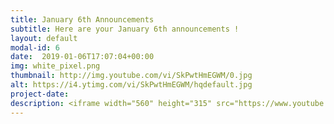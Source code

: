 ```yaml
---
title: January 6th Announcements
subtitle: Here are your January 6th announcements !
layout: default
modal-id: 6 
date:  2019-01-06T17:07:04+00:00
img: white_pixel.png
thumbnail: http://img.youtube.com/vi/SkPwtHmEGWM/0.jpg
alt: https://i4.ytimg.com/vi/SkPwtHmEGWM/hqdefault.jpg
project-date: 
description: <iframe width="560" height="315" src="https://www.youtube.com/embed/SkPwtHmEGWM" frameborder="0" allowfullscreen></iframe> 
---
```

